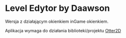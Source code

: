 # Level Edytor by Daawson
Wersja z działającym okienkiem inGame okienkiem.

Aplikacja wymaga do działania biblioteki/projektu [Otter2D](http://otter2d.com/)



